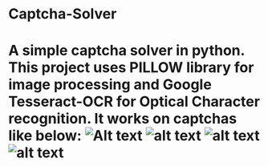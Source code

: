 # Captcha-Solver
A simple captcha solver in python.
This project uses PILLOW library for image processing and Google Tesseract-OCR for Optical Character recognition.
It works on captchas like below:
![Alt text](relative//Demo/1.jpg?raw=true "Title")
![alt text](https://raw.githubusercontent.com/armooey/Captcha-Solver/edit/master/Demo/11.jpg)
![alt text](https://raw.githubusercontent.com/armooey/Captcha-Solver/edit/master/Demo/6.jpg)
![alt text](https://raw.githubusercontent.com/armooey/Captcha-Solver/edit/master/Demo/15.jpg)
=========================================================================================================
